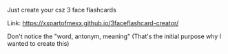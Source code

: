 Just create your csz 3 face flashcards

Link: https://xxpartofmexx.github.io/3faceflashcard-creator/

Don't notice the "word, antonym, meaning" (That's the initial purpose why I wanted to create this)
